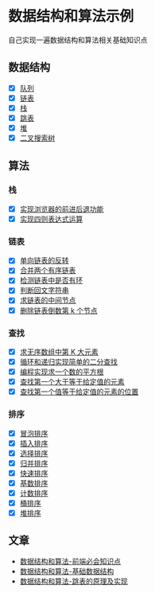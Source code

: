 # 数据结构和算法示例

自己实现一遍数据结构和算法相关基础知识点

## 数据结构

- [x] [队列](./DataStructure/Queue/)
- [x] [链表](./DataStructure/LinkedNode/)
- [x] [栈](./DataStructure/Stack/)
- [x] [跳表](./DataStructure/SkipList/)
- [x] [堆](./DataStructure/Heap/)
- [x] [二叉搜索树](./DataStructure/BinarySearchTree/)

## 算法

### 栈

- [x] [实现浏览器的前进后退功能](./Algorithm/栈-实现浏览器的前进后退功能/)
- [x] [实现四则表达式运算](./Algorithm/栈-实现四则表达式运算/)

### 链表

- [x] [单向链表的反转](./Algorithm/链表-单向链表的反转/)
- [x] [合并两个有序链表](./Algorithm/链表-合并两个有序链表/)
- [x] [检测链表中是否有环](./Algorithm/链表-检测链表中是否有环/)
- [x] [判断回文字符串](./Algorithm/链表-判断回文字符串/)
- [x] [求链表的中间节点](./Algorithm/链表-求链表的中间结点/)
- [x] [删除链表倒数第 k 个节点](./Algorithm/链表-删除链表倒数第k个结点/)

### 查找

- [x] [求无序数组中第 K 大元素](./Algorithm/查找-求无序数组中第K大元素/)
- [x] [循环和递归实现简单的二分查找](./Algorithm/二分查找-循环和递归实现简单的二分查找/)
- [x] [编程实现求一个数的平方根](./Algorithm/二分查找-编程实现求一个数的平方根/)
- [x] [查找第一个大于等于给定值的元素](./Algorithm/二分查找-查找第一个大于等于给定值的元素/)
- [x] [查找第一个值等于给定值的元素的位置](./Algorithm/二分查找-查找第一个值等于给定值的元素的位置/)

### 排序

- [x] [冒泡排序](./Algorithm/排序-冒泡排序/)
- [x] [插入排序](./Algorithm/排序-插入排序/)
- [x] [选择排序](./Algorithm/排序-选择排序/)
- [x] [归并排序](./Algorithm/排序-归并排序/)
- [x] [快速排序](./Algorithm/排序-快速排序/)
- [x] [基数排序](./Algorithm/排序-基数排序/)
- [x] [计数排序](./Algorithm/排序-计数排序/)
- [x] [桶排序](./Algorithm/排序-桶排序/)
- [x] [堆排序](./Algorithm/排序-堆排序/)

## 文章

- [数据结构和算法-前端必会知识点](https://snayan.github.io/post/2019/alorithm_outline_of_knowledge/)
- [数据结构和算法-基础数据结构](https://snayan.github.io/post/2019/algorithm_basic_data_structure/)
- [数据结构和算法-跳表的原理及实现](https://snayan.github.io/post/2019/algorithm_skip_list/)
